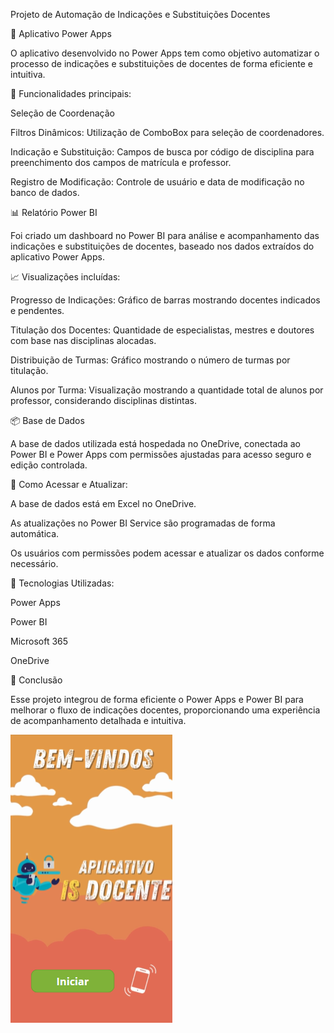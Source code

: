 Projeto de Automação de Indicações e Substituições Docentes

📱 Aplicativo Power Apps

O aplicativo desenvolvido no Power Apps tem como objetivo automatizar o processo de indicações e substituições de docentes de forma eficiente e intuitiva.

🎯 Funcionalidades principais:

Seleção de Coordenação

Filtros Dinâmicos: Utilização de ComboBox para seleção de coordenadores.

Indicação e Substituição: Campos de busca por código de disciplina para preenchimento dos campos de matrícula e professor.

Registro de Modificação: Controle de usuário e data de modificação no banco de dados.

📊 Relatório Power BI

Foi criado um dashboard no Power BI para análise e acompanhamento das indicações e substituições de docentes, baseado nos dados extraídos do aplicativo Power Apps.

📈 Visualizações incluídas:

Progresso de Indicações: Gráfico de barras mostrando docentes indicados e pendentes.

Titulação dos Docentes: Quantidade de especialistas, mestres e doutores com base nas disciplinas alocadas.

Distribuição de Turmas: Gráfico mostrando o número de turmas por titulação.

Alunos por Turma: Visualização mostrando a quantidade total de alunos por professor, considerando disciplinas distintas.

📦 Base de Dados

A base de dados utilizada está hospedada no OneDrive, conectada ao Power BI e Power Apps com permissões ajustadas para acesso seguro e edição controlada.

🔗 Como Acessar e Atualizar:

A base de dados está em Excel no OneDrive.

As atualizações no Power BI Service são programadas de forma automática.

Os usuários com permissões podem acessar e atualizar os dados conforme necessário.

🚀 Tecnologias Utilizadas:

Power Apps

Power BI

Microsoft 365

OneDrive

📌 Conclusão

Esse projeto integrou de forma eficiente o Power Apps e Power BI para melhorar o fluxo de indicações docentes, proporcionando uma experiência de acompanhamento detalhada e intuitiva.

![Capa_ISdocente](./is_docente_capa.png)
